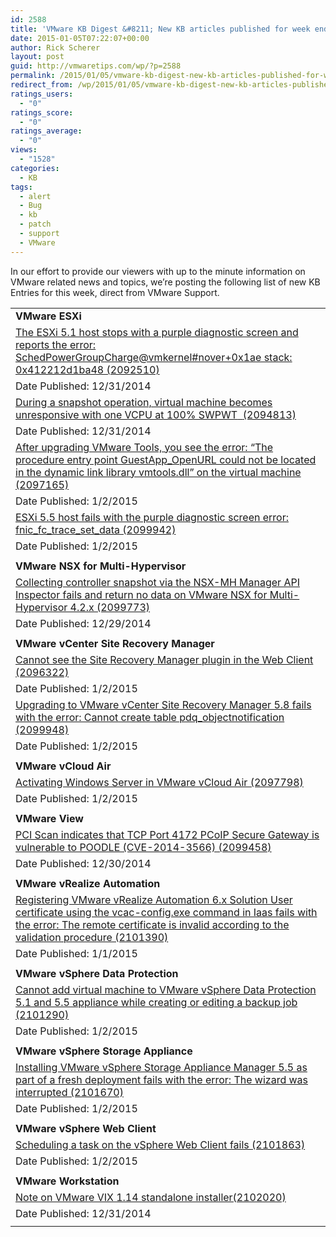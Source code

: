 ```yaml
---
id: 2588
title: 'VMware KB Digest &#8211; New KB articles published for week ending 1/3/15'
date: 2015-01-05T07:22:07+00:00
author: Rick Scherer
layout: post
guid: http://vmwaretips.com/wp/?p=2588
permalink: /2015/01/05/vmware-kb-digest-new-kb-articles-published-for-week-ending-1315/
redirect_from: /wp/2015/01/05/vmware-kb-digest-new-kb-articles-published-for-week-ending-1315/
ratings_users:
  - "0"
ratings_score:
  - "0"
ratings_average:
  - "0"
views:
  - "1528"
categories:
  - KB
tags:
  - alert
  - Bug
  - kb
  - patch
  - support
  - VMware
---
```

In our effort to provide our viewers with up to the minute information on VMware related news and topics, we&#8217;re posting the following list of new KB Entries for this week, direct from VMware Support.

<!--more-->

<table>
  <tr>
    <td>
      <strong>VMware ESXi</strong>
    </td>
  </tr>
  
  <tr>
    <td>
      <a href="http://vmw.re/1Ig4xBJ">The ESXi 5.1 host stops with a purple diagnostic screen and reports the error: SchedPowerGroupCharge@vmkernel#nover+0x1ae stack: 0x412212d1ba48 (2092510)</a>
    </td>
  </tr>
  
  <tr>
    <td>
      Date Published: 12/31/2014
    </td>
  </tr>
  
  <tr>
    <td>
      <a href="http://vmw.re/17d3Pd7">During a snapshot operation, virtual machine becomes unresponsive with one VCPU at 100% SWPWT<span style="mso-spacerun: yes;">  </span>(2094813)</a>
    </td>
  </tr>
  
  <tr>
    <td>
      Date Published: 12/31/2014
    </td>
  </tr>
  
  <tr>
    <td>
      <a href="http://vmw.re/1Ig4vtv">After upgrading VMware Tools, you see the error: “The procedure entry point GuestApp_OpenURL could not be located in the dynamic link library vmtools.dll” on the virtual machine (2097165)</a>
    </td>
  </tr>
  
  <tr>
    <td>
      Date Published: 1/2/2015
    </td>
  </tr>
  
  <tr>
    <td>
      <a href="http://vmw.re/17d3Pd8">ESXi 5.5 host fails with the purple diagnostic screen error: fnic_fc_trace_set_data (2099942)</a>
    </td>
  </tr>
  
  <tr>
    <td>
      Date Published: 1/2/2015
    </td>
  </tr>
  
  <tr>
    <td>
    </td>
  </tr>
  
  <tr>
    <td>
      <strong>VMware NSX for Multi-Hypervisor</strong>
    </td>
  </tr>
  
  <tr>
    <td>
      <a href="http://vmw.re/1Ig4xBM">Collecting controller snapshot via the NSX-MH Manager API Inspector fails and return no data on VMware NSX for Multi-Hypervisor 4.2.x (2099773)</a>
    </td>
  </tr>
  
  <tr>
    <td>
      Date Published: 12/29/2014
    </td>
  </tr>
  
  <tr>
    <td>
    </td>
  </tr>
  
  <tr>
    <td>
      <strong>VMware vCenter Site Recovery Manager</strong>
    </td>
  </tr>
  
  <tr>
    <td>
      <a href="http://vmw.re/17d3NSx">Cannot see the Site Recovery Manager plugin in the Web Client (2096322)</a>
    </td>
  </tr>
  
  <tr>
    <td>
      Date Published: 1/2/2015
    </td>
  </tr>
  
  <tr>
    <td>
      <a href="http://vmw.re/1Ig4vtw">Upgrading to VMware vCenter Site Recovery Manager 5.8 fails with the error: Cannot create table pdq_objectnotification (2099948)</a>
    </td>
  </tr>
  
  <tr>
    <td>
      Date Published: 1/2/2015
    </td>
  </tr>
  
  <tr>
    <td>
    </td>
  </tr>
  
  <tr>
    <td>
      <strong>VMware vCloud Air</strong>
    </td>
  </tr>
  
  <tr>
    <td>
      <a href="http://vmw.re/17d3Pdb">Activating Windows Server in VMware vCloud Air (2097798)</a>
    </td>
  </tr>
  
  <tr>
    <td>
      Date Published: 1/2/2015
    </td>
  </tr>
  
  <tr>
    <td>
    </td>
  </tr>
  
  <tr>
    <td>
      <strong>VMware View</strong>
    </td>
  </tr>
  
  <tr>
    <td>
      <a href="http://vmw.re/1Ig4vtx">PCI Scan indicates that TCP Port 4172 PCoIP Secure Gateway is vulnerable to POODLE (CVE-2014-3566) (2099458)</a>
    </td>
  </tr>
  
  <tr>
    <td>
      Date Published: 12/30/2014
    </td>
  </tr>
  
  <tr>
    <td>
    </td>
  </tr>
  
  <tr>
    <td>
      <strong>VMware vRealize Automation</strong>
    </td>
  </tr>
  
  <tr>
    <td>
      <a href="http://vmw.re/17d3Pdc">Registering VMware vRealize Automation 6.x Solution User certificate using the vcac-config.exe command in Iaas fails with the error: The remote certificate is invalid according to the validation procedure (2101390)</a>
    </td>
  </tr>
  
  <tr>
    <td>
      Date Published: 1/1/2015
    </td>
  </tr>
  
  <tr>
    <td>
    </td>
  </tr>
  
  <tr>
    <td>
      <strong>VMware vSphere Data Protection</strong>
    </td>
  </tr>
  
  <tr>
    <td>
      <a href="http://vmw.re/1Ig4vty">Cannot add virtual machine to VMware vSphere Data Protection 5.1 and 5.5 appliance while creating or editing a backup job (2101290)</a>
    </td>
  </tr>
  
  <tr>
    <td>
      Date Published: 1/2/2015
    </td>
  </tr>
  
  <tr>
    <td>
    </td>
  </tr>
  
  <tr>
    <td>
      <strong>VMware vSphere Storage Appliance</strong>
    </td>
  </tr>
  
  <tr>
    <td>
      <a href="http://vmw.re/17d3NSz">Installing VMware vSphere Storage Appliance Manager 5.5 as part of a fresh deployment fails with the error: The wizard was interrupted (2101670)</a>
    </td>
  </tr>
  
  <tr>
    <td>
      Date Published: 1/2/2015
    </td>
  </tr>
  
  <tr>
    <td>
    </td>
  </tr>
  
  <tr>
    <td>
      <strong>VMware vSphere Web Client</strong>
    </td>
  </tr>
  
  <tr>
    <td>
      <a href="http://vmw.re/1Ig4vtz">Scheduling a task on the vSphere Web Client fails (2101863)</a>
    </td>
  </tr>
  
  <tr>
    <td>
      Date Published: 1/2/2015
    </td>
  </tr>
  
  <tr>
    <td>
    </td>
  </tr>
  
  <tr>
    <td>
      <strong>VMware Workstation</strong>
    </td>
  </tr>
  
  <tr>
    <td>
      <a href="http://vmw.re/17d3NSA">Note on VMware VIX 1.14 standalone installer(2102020)</a>
    </td>
  </tr>
  
  <tr>
    <td>
      Date Published: 12/31/2014
    </td>
  </tr>
  
  <tr>
    <td>
    </td>
  </tr>
</table>

<div class="feedflare">
</div>